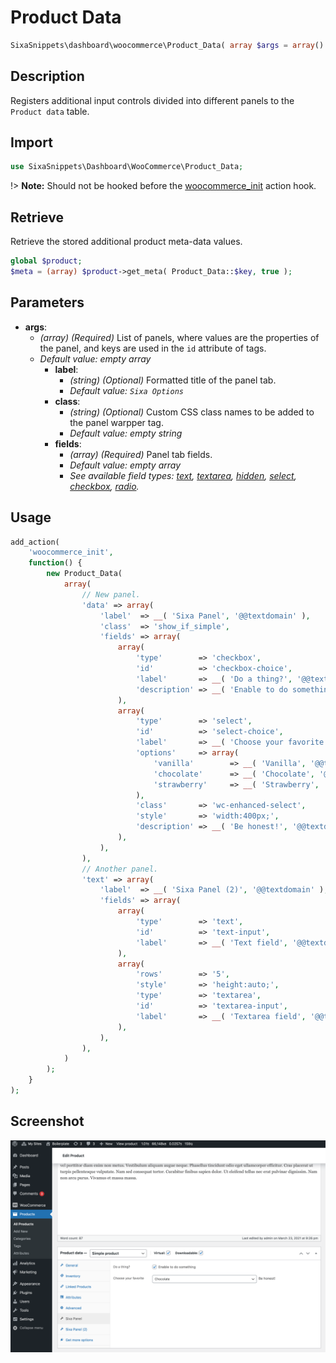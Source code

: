 # Product Data

```php
SixaSnippets\dashboard\woocommerce\Product_Data( array $args = array() );
```

## Description

Registers additional input controls divided into different panels to the `Product data` table.

## Import

```php 
use SixaSnippets\Dashboard\WooCommerce\Product_Data;
```

!> **Note:** Should not be hooked before the [woocommerce_init](http://hookr.io/actions/woocommerce_init/) action hook.

## Retrieve

Retrieve the stored additional product meta-data values.

```php
global $product;
$meta = (array) $product->get_meta( Product_Data::$key, true );
```

## Parameters

- **args**:
	- *(array) (Required)* List of panels, where values are the properties of the panel, and keys are used in the `id` attribute of tags.
	- *Default value: empty array*
		- **label**:
			- *(string) (Optional)* Formatted title of the panel tab.
			- *Default value: `Sixa Options`*
		- **class**:
        	- *(string) (Optional)* Custom CSS class names to be added to the panel warpper tag.
        	- *Default value: empty string*
		- **fields**:
			- *(array) (Required)* Panel tab fields.
			- *Default value: empty array*
			- *See available field types: [text](fields/text-field.md), [textarea](ields/textarea-field.md), [hidden](fields/hidden-field.md), [select](fields/select-field.md), [checkbox](fields/checkbox-field.md), [radio](fields/radio-field.md).*

## Usage

```php
add_action(
	'woocommerce_init',
	function() {
		new Product_Data(
			array(
				// New panel.
				'data' => array(
					'label'  => __( 'Sixa Panel', '@@textdomain' ),
					'class'  => 'show_if_simple',
					'fields' => array(
						array(
							'type'        => 'checkbox',
							'id'          => 'checkbox-choice',
							'label'       => __( 'Do a thing?', '@@textdomain' ),
							'description' => __( 'Enable to do something', '@@textdomain' ),
						),
						array(
							'type'        => 'select',
							'id'          => 'select-choice',
							'label'       => __( 'Choose your favorite', '@@textdomain' ),
							'options'     => array(
								'vanilla'        => __( 'Vanilla', '@@textdomain' ),
								'chocolate'      => __( 'Chocolate', '@@textdomain' ),
								'strawberry'     => __( 'Strawberry', '@@textdomain' ),
							),
							'class'       => 'wc-enhanced-select',
							'style'       => 'width:400px;',
							'description' => __( 'Be honest!', '@@textdomain' ),
						),
					),
				),
				// Another panel.
				'text' => array(
					'label'  => __( 'Sixa Panel (2)', '@@textdomain' ),
					'fields' => array(
						array(
							'type'        => 'text',
							'id'          => 'text-input',
							'label'       => __( 'Text field', '@@textdomain' ),
						),
						array(
							'rows'        => '5',
							'style'       => 'height:auto;',
							'type'        => 'textarea',
							'id'          => 'textarea-input',
							'label'       => __( 'Textarea field', '@@textdomain' ),
						),
					),
				),
			)
		);
	}
);
```

## Screenshot

![](../../assets/product-data.png ':size=30%')